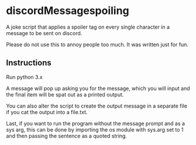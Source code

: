 # discordMessagespoiling
A joke script that applies a spoiler tag on every single character in a message to be sent on discord.

Please do not use this to annoy people too much. It was written just for fun.

<h2>Instructions</h2>
Run python 3.x

A message will pop up asking you for the message, which you will input and the final item will be spat out as a printed output.

You can also alter the script to create the output message in a separate file if you cat the output into a file.txt.

Last, if you want to run the program without the message prompt and as a sys arg, this can be done by importing the os module with sys.arg set to 1 and then passing the sentence as a quoted string.
